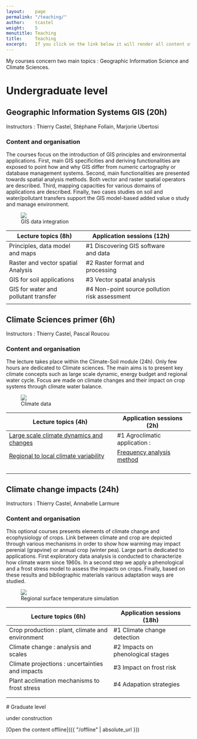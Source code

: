 ```yaml
---
layout:    page
permalink: "/teaching/"
author:    tcastel
weight:    5
menutitle: Teaching
title:     Teaching
excerpt:   If you click on the link below it will render all content of the blog in one site. This can take some time!
---
```


My courses concern two main topics : Geographic Information Science and Climate Sciences.

# Undergraduate level
## Geographic Information Systems GIS (20h)
Instructors : Thierry Castel, Stéphane Follain, Marjorie Ubertosi

### Content and organisation
The courses focus on the introduction of GIS principles and environmental applications. First, main GIS specificities and deriving functionalities are exposed to point how and why GIS differ from numeric cartography or database management systems. Second, main functionalities are presented towards spatial analysis methods. Both vector and raster spatial operators are described. Third, mapping capacities for various domains of applications are described. Finally, two cases studies on soil and water/pollutant transfers support the GIS model-based added value o study and manage environment.

<aside>
   <figure class="right">
      <img src="{{ "/media/imgis/BFC.jpg#right" | absolute_url }}" />
      <figcaption>GIS data integration </figcaption>
   </figure>
</aside>



| Lecture topics  (8h)                 | Application sessions (12h)                    |   |   |
|--------------------------------------|-----------------------------------------------|---|---|
| Principles, data model and maps      | #1 Discovering GIS software and data          |   |   |
| Raster and vector spatial Analysis   | #2 Raster format and processing               |   |   |
| GIS for soil applications            | #3 Vector spatal analysis                     |   |   |
| GIS for water and pollutant transfer | #4 Non-point source pollution risk assessment |   |   |
|                                      |                                               |   |   |

<div class="bg-scroll" style="background-image: url('{{ "/media/imgergueil/imgEmma2.jpg" | absolute_url }}')"></div>

## Climate Sciences primer (6h)
Instructors : Thierry Castel, Pascal Roucou

### Content and organisation
The lecture takes place within the Climate-Soil module (24h). Only few hours are dedicated to Climate sciences. The main aims is to present key climate concepts such as large scale dynamic, energy budget and regional water cycle. Focus are made on climate changes and their impact on crop systems through climate water balance.


<aside>
   <figure class="right">
   <img src="{{ "/media/imgis/climaterecords.jpg#right" | absolute_url }}" />
      <figcaption>Climate data </figcaption>
   </figure>
</aside>

| Lecture topics  (4h)                     | Application sessions (2h)     |
|------------------------------------------|-------------------------------|
| [Large scale climate dynamics and changes](https://filesender.renater.fr/?s=download&token=8efc912f-d5ef-4953-9a5c-4e6a4c22d970) | #1 Agroclimatic application : |
| [Regional to local climate variability](https://filesender.renater.fr/?s=download&token=ebfdca8d-e754-44e2-aa6a-606a8ea5ea76)    | [Frequency analysis method](https://filesender.renater.fr/?s=download&token=e56b7a12-6eac-4457-9ca4-aae92ce98537)     |
|                                          |                               |
|                                          |                               |
|                                          |                               |
|                                          |                               |


<div class="bg-scroll" style="background-image: url('{{ "/media/imgergueil/imgEmma6.jpg" | absolute_url }}')"></div>

## Climate change impacts (24h)
Instructors : Thierry Castel, Annabelle Larmure

### Content and organisation
This optional courses presents elements of climate change and ecophysiology of crops. Link between climate and crop are depicted through various mechanisms in order to show how warming may impact perenial (grapvine) or annual crop (winter pea). Large part is dedicated to applications. First exploratory data analysis is conducted to characterize how climate warm since 1960s. In a second step we apply a phenological and a frost stress model to assess the impacts on crops. Finally, based on these results and bibliographic materials various adaptation ways are studied.

<aside>
   <figure class="right">
   <img src="{{ "/media/imgis/figWRFDom.jpg#right" | absolute_url }}" />
      <figcaption>Regional surface temperature simulation </figcaption>
   </figure>
</aside>


| Lecture topics  (6h)                             | Application sessions (18h)        |
|--------------------------------------------------|-----------------------------------|
| Crop production : plant, climate and environment | #1 Climate change detection       |
| Climate change : analysis and scales             | #2 Impacts on phenological stages |
| Climate projections : uncertainties and impacts  | #3 Impact on frost risk           |
| Plant acclimation mechanisms to frost stress     | #4 Adapation strategies           |
|                                                  |                                   |
|                                                  |                                   |

<div class="bg-scroll" style="background-image: url('{{ "/media/imgergueil/imgEmma9.jpg" | absolute_url }}')"></div>
# Graduate level

under construction

[Open the content offline]({{ "/offline" | absolute_url }})
